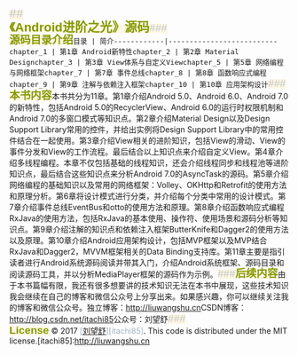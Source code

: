 <span id="wmd-input-section-399" class="wmd-input-section" style="box-sizing: border-box; color: rgb(88, 110, 117); font-family: &quot;PT Sans&quot;, sans-serif; font-size: 16px; line-height: 26.4px; white-space: pre-wrap; widows: 1; background-color: rgb(253, 246, 227); outline: none !important;"><span class="token h2 ace_markup ace_heading ace_constant ace_numeric" style="box-sizing: border-box; outline: none !important; font-family: inherit; font-weight: 600; line-height: 1.1; color: rgb(211, 54, 130); font-size: 1.4em;"><span class="token md md-hash" style="box-sizing: border-box; color: rgba(102, 128, 153, 0.4); font-weight: normal; outline: none !important;">##</span> <span class="token strong ace_keyword ace_strong" style="box-sizing: border-box; color: rgb(133, 153, 0); outline: none !important;"><span class="token md md-strong" style="box-sizing: border-box; color: rgba(102, 128, 153, 0.6); outline: none !important;">**</span>《Android进阶之光》源码<span class="token md md-strong" style="box-sizing: border-box; color: rgba(102, 128, 153, 0.6); outline: none !important;">**</span></span></span><span class="token lf" style="box-sizing: border-box; outline: none !important;"></span><span class="token lf" style="box-sizing: border-box; outline: none !important;"></span><span class="token lf" style="box-sizing: border-box; outline: none !important;"></span></span><span id="wmd-input-section-400" class="wmd-input-section" style="box-sizing: border-box; color: rgb(88, 110, 117); font-family: &quot;PT Sans&quot;, sans-serif; font-size: 16px; line-height: 26.4px; white-space: pre-wrap; widows: 1; background-color: rgb(253, 246, 227); outline: none !important;"><span class="token h3 ace_markup ace_heading ace_constant ace_numeric" style="box-sizing: border-box; outline: none !important; font-family: inherit; font-weight: 600; line-height: 1.1; color: rgb(211, 54, 130); font-size: 1.2em;"><span class="token md md-hash" style="box-sizing: border-box; color: rgba(102, 128, 153, 0.4); font-weight: normal; outline: none !important;">###</span> <span class="token strong ace_keyword ace_strong" style="box-sizing: border-box; color: rgb(133, 153, 0); outline: none !important;"><span class="token md md-strong" style="box-sizing: border-box; color: rgba(102, 128, 153, 0.6); outline: none !important;">**</span>源码目录介绍<span class="token md md-strong" style="box-sizing: border-box; color: rgba(102, 128, 153, 0.6); outline: none !important;">**</span></span></span><span class="token lf" style="box-sizing: border-box; outline: none !important;"></span><span class="token lf" style="box-sizing: border-box; outline: none !important;"></span><span class="token lf" style="box-sizing: border-box; outline: none !important;"></span><span class="token table alt" style="box-sizing: border-box; width: auto; margin-bottom: 21px; font-stretch: normal; font-size: 0.9em; line-height: normal; font-family: &quot;Source Code Pro&quot;, monospace; outline: none !important;">目录        |  简介<span class="token lf" style="box-sizing: border-box; outline: none !important; font-size: 1em;"></span>------------|--------------------------<span class="token lf" style="box-sizing: border-box; outline: none !important; font-size: 1em;"></span> chapter_1   | 第1章 Android新特性<span class="token lf" style="box-sizing: border-box; outline: none !important; font-size: 1em;"></span>chapter_2   | 第2章 Material Design<span class="token lf" style="box-sizing: border-box; outline: none !important; font-size: 1em;"></span>chapter_3   | 第3章 View体系与自定义View<span class="token lf" style="box-sizing: border-box; outline: none !important; font-size: 1em;"></span>chapter_5  | 第5章 网络编程与网络框架<span class="token lf" style="box-sizing: border-box; outline: none !important; font-size: 1em;"></span>chapter_7   | 第7章 事件总线<span class="token lf" style="box-sizing: border-box; outline: none !important; font-size: 1em;"></span>chapter_8   | 第8章 函数响应式编程<span class="token lf" style="box-sizing: border-box; outline: none !important; font-size: 1em;"></span>chapter_9  | 第9章 注解与依赖注入框架<span class="token lf" style="box-sizing: border-box; outline: none !important; font-size: 1em;"></span>chapter_10   | 第10章 应用架构设计<span class="token lf" style="box-sizing: border-box; outline: none !important; font-size: 1em;"></span><span class="token lf" style="box-sizing: border-box; outline: none !important; font-size: 1em;"></span></span></span><span id="wmd-input-section-401" class="wmd-input-section" style="box-sizing: border-box; color: rgb(88, 110, 117); font-family: &quot;PT Sans&quot;, sans-serif; font-size: 16px; line-height: 26.4px; white-space: pre-wrap; widows: 1; background-color: rgb(253, 246, 227); outline: none !important;"><span class="token h3 ace_markup ace_heading ace_constant ace_numeric" style="box-sizing: border-box; outline: none !important; font-family: inherit; font-weight: 600; line-height: 1.1; color: rgb(211, 54, 130); font-size: 1.2em;"><span class="token md md-hash" style="box-sizing: border-box; color: rgba(102, 128, 153, 0.4); font-weight: normal; outline: none !important;">###</span> <span class="token strong ace_keyword ace_strong" style="box-sizing: border-box; color: rgb(133, 153, 0); outline: none !important;"><span class="token md md-strong" style="box-sizing: border-box; color: rgba(102, 128, 153, 0.6); outline: none !important;">**</span>本书内容<span class="token md md-strong" style="box-sizing: border-box; color: rgba(102, 128, 153, 0.6); outline: none !important;">**</span></span></span><span class="token lf" style="box-sizing: border-box; outline: none !important;"></span><span class="token p" style="box-sizing: border-box; outline: none !important;">本书共分为11章。</span><span class="token lf" style="box-sizing: border-box; outline: none !important;"></span><span class="token p" style="box-sizing: border-box; outline: none !important;">第1章介绍Android 5.0、Android 6.0、Android 7.0的新特性，包括Android 5.0的RecyclerView、Android 6.0的运行时权限机制和Android 7.0的多窗口模式等知识点。</span><span class="token lf" style="box-sizing: border-box; outline: none !important;"></span><span class="token p" style="box-sizing: border-box; outline: none !important;">第2章介绍Material Design以及Design Support Library常用的控件，并给出实例将Design Support Library中的常用控件结合在一起使用。</span><span class="token lf" style="box-sizing: border-box; outline: none !important;"></span><span class="token p" style="box-sizing: border-box; outline: none !important;">第3章介绍View相关的进阶知识，包括View的滑动、View的事件分发和View的工作流程。最后结合以上知识点来介绍自定义View。</span><span class="token lf" style="box-sizing: border-box; outline: none !important;"></span><span class="token p" style="box-sizing: border-box; outline: none !important;">第4章介绍多线程编程。本章不仅包括基础的线程知识，还会介绍线程同步和线程池等进阶知识点，最后结合这些知识点来分析Android 7.0的AsyncTask的源码。</span><span class="token lf" style="box-sizing: border-box; outline: none !important;"></span><span class="token p" style="box-sizing: border-box; outline: none !important;">第5章介绍网络编程的基础知识以及常用的网络框架：Volley、OKHttp和Retrofit的使用方法和原理分析。</span><span class="token lf" style="box-sizing: border-box; outline: none !important;"></span><span class="token p" style="box-sizing: border-box; outline: none !important;">第6章将设计模式进行分类，并介绍每个分类中常用的设计模式。</span><span class="token lf" style="box-sizing: border-box; outline: none !important;"></span><span class="token p" style="box-sizing: border-box; outline: none !important;">第7章介绍事件总线EventBus和otto的使用方法和原理。</span><span class="token lf" style="box-sizing: border-box; outline: none !important;"></span><span class="token p" style="box-sizing: border-box; outline: none !important;">第8章介绍函数响应式编程RxJava的使用方法，包括RxJava的基本使用、操作符、使用场景和源码分析等知识点。</span><span class="token lf" style="box-sizing: border-box; outline: none !important;"></span><span class="token p" style="box-sizing: border-box; outline: none !important;">第9章介绍注解的知识点和依赖注入框架ButterKnife和Dagger2的使用方法以及原理。</span><span class="token lf" style="box-sizing: border-box; outline: none !important;"></span><span class="token p" style="box-sizing: border-box; outline: none !important;">第10章介绍Android应用架构设计，包括MVP框架以及MVP结合RxJava和Dagger2，MVVM框架相关的Data Binding支持库。第11章主要是指引读者进行Android系统源码阅读并带其入门，介绍Android系统框架、源码目录和阅读源码工具，并以分析MediaPlayer框架的源码作为示例。</span><span class="token lf" style="box-sizing: border-box; outline: none !important;"></span></span><span id="wmd-input-section-402" class="wmd-input-section" style="box-sizing: border-box; color: rgb(88, 110, 117); font-family: &quot;PT Sans&quot;, sans-serif; font-size: 16px; line-height: 26.4px; white-space: pre-wrap; widows: 1; background-color: rgb(253, 246, 227); outline: none !important;"><span class="token h3 ace_markup ace_heading ace_constant ace_numeric" style="box-sizing: border-box; outline: none !important; font-family: inherit; font-weight: 600; line-height: 1.1; color: rgb(211, 54, 130); font-size: 1.2em;"><span class="token md md-hash" style="box-sizing: border-box; color: rgba(102, 128, 153, 0.4); font-weight: normal; outline: none !important;">###</span><span class="token strong ace_keyword ace_strong" style="box-sizing: border-box; color: rgb(133, 153, 0); outline: none !important;"><span class="token md md-strong" style="box-sizing: border-box; color: rgba(102, 128, 153, 0.6); outline: none !important;">**</span>后续内容<span class="token md md-strong" style="box-sizing: border-box; color: rgba(102, 128, 153, 0.6); outline: none !important;">**</span></span></span><span class="token lf" style="box-sizing: border-box; outline: none !important;"></span><span class="token p" style="box-sizing: border-box; outline: none !important;">由于本书篇幅有限，我还有很多想要讲的技术知识无法在本书中展现，这些技术知识我会继续在自己的博客和微信公众号上分享出来。如果感兴趣，你可以继续关注我的博客和微信公众号。</span><span class="token lf" style="box-sizing: border-box; outline: none !important;"></span><span class="token p" style="box-sizing: border-box; outline: none !important;">独立博客：<span class="token url" style="box-sizing: border-box; outline: none !important; text-decoration: underline;">http://liuwangshu.cn</span></span><span class="token lf" style="box-sizing: border-box; outline: none !important;"></span><span class="token p" style="box-sizing: border-box; outline: none !important;">CSDN博客：<span class="token url" style="box-sizing: border-box; outline: none !important; text-decoration: underline;">http://blog.csdn.net/itachi85</span></span><span class="token lf" style="box-sizing: border-box; outline: none !important;"></span><span class="token p" style="box-sizing: border-box; outline: none !important;">公众号：刘望舒</span><span class="token lf" style="box-sizing: border-box; outline: none !important;"></span><span class="token lf" style="box-sizing: border-box; outline: none !important;"></span><span class="token lf" style="box-sizing: border-box; outline: none !important;"></span></span><span id="wmd-input-section-403" class="wmd-input-section" style="box-sizing: border-box; color: rgb(88, 110, 117); font-family: &quot;PT Sans&quot;, sans-serif; font-size: 16px; line-height: 26.4px; white-space: pre-wrap; widows: 1; background-color: rgb(253, 246, 227); outline: none !important;"><span class="token h3 ace_markup ace_heading ace_constant ace_numeric" style="box-sizing: border-box; outline: none !important; font-family: inherit; font-weight: 600; line-height: 1.1; color: rgb(211, 54, 130); font-size: 1.2em;"><span class="token md md-hash" style="box-sizing: border-box; color: rgba(102, 128, 153, 0.4); font-weight: normal; outline: none !important;">###</span> <span class="token strong ace_keyword ace_strong" style="box-sizing: border-box; color: rgb(133, 153, 0); outline: none !important;"><span class="token md md-strong" style="box-sizing: border-box; color: rgba(102, 128, 153, 0.6); outline: none !important;">**</span>License<span class="token md md-strong" style="box-sizing: border-box; color: rgba(102, 128, 153, 0.6); outline: none !important;">**</span></span></span><span class="token lf" style="box-sizing: border-box; outline: none !important;"></span><span class="token lf" style="box-sizing: border-box; outline: none !important;"></span><span class="token p" style="box-sizing: border-box; outline: none !important;"> &copy; 2017 <span class="token linkref" style="box-sizing: border-box; outline: none !important;"><span class="token ref-start" style="box-sizing: border-box; outline: none !important;"><span class="token md md-bracket-start" style="box-sizing: border-box; color: rgba(102, 128, 153, 0.6); outline: none !important;">[</span><span class="token md md-underlined-text" style="box-sizing: border-box; color: inherit; text-decoration: underline; outline: none !important;">刘望舒</span><span class="token md md-bracket-end" style="box-sizing: border-box; color: rgba(102, 128, 153, 0.6); outline: none !important;">]</span></span><span class="token ref-end" style="box-sizing: border-box; outline: none !important;"><span class="token md md-bracket-start" style="box-sizing: border-box; color: rgba(102, 128, 153, 0.6); outline: none !important;">[</span><span class="token md md-href" style="box-sizing: border-box; color: rgba(102, 128, 153, 0.6); outline: none !important;">itachi85</span><span class="token md md-bracket-end" style="box-sizing: border-box; color: rgba(102, 128, 153, 0.6); outline: none !important;">]</span></span></span>. This code is distributed under the MIT license.</span><span class="token lf" style="box-sizing: border-box; outline: none !important;"></span><span class="token lf" style="box-sizing: border-box; outline: none !important;"></span><span class="token lf" style="box-sizing: border-box; outline: none !important;"></span><span class="token p" style="box-sizing: border-box; outline: none !important;">[itachi85]:<span class="token url" style="box-sizing: border-box; outline: none !important; text-decoration: underline;">http://liuwangshu.cn</span></span></span>